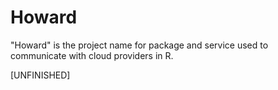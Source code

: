# Howard

"Howard" is the project name for package and service used to communicate with cloud providers in R.

[UNFINISHED]